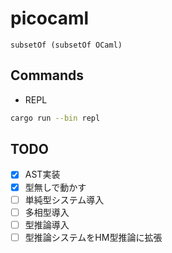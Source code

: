 # picocaml

`subsetOf (subsetOf OCaml)`

## Commands

- REPL

```sh
cargo run --bin repl
```

## TODO

- [x] AST実装
- [x] 型無しで動かす
- [ ] 単純型システム導入
- [ ] 多相型導入
- [ ] 型推論導入
- [ ] 型推論システムをHM型推論に拡張
